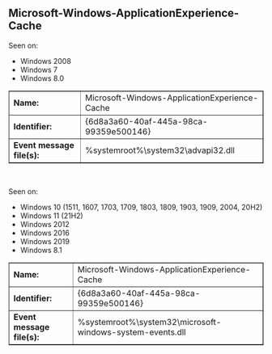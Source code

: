 ## Microsoft-Windows-ApplicationExperience-Cache

Seen on:
* Windows 2008
* Windows 7
* Windows 8.0

<table border="1" class="docutils">
  <tbody>
    <tr>
      <td><b>Name:</b></td>
      <td>Microsoft-Windows-ApplicationExperience-Cache</td>
    </tr>
    <tr>
      <td><b>Identifier:</b></td>
      <td>{6d8a3a60-40af-445a-98ca-99359e500146}</td>
    </tr>
    <tr>
      <td><b>Event message file(s):</b></td>
      <td>%systemroot%\system32\advapi32.dll</td>
    </tr>
  </tbody>
</table>

&nbsp;

Seen on:
* Windows 10 (1511, 1607, 1703, 1709, 1803, 1809, 1903, 1909, 2004, 20H2)
* Windows 11 (21H2)
* Windows 2012
* Windows 2016
* Windows 2019
* Windows 8.1

<table border="1" class="docutils">
  <tbody>
    <tr>
      <td><b>Name:</b></td>
      <td>Microsoft-Windows-ApplicationExperience-Cache</td>
    </tr>
    <tr>
      <td><b>Identifier:</b></td>
      <td>{6d8a3a60-40af-445a-98ca-99359e500146}</td>
    </tr>
    <tr>
      <td><b>Event message file(s):</b></td>
      <td>%systemroot%\system32\microsoft-windows-system-events.dll</td>
    </tr>
  </tbody>
</table>

&nbsp;

